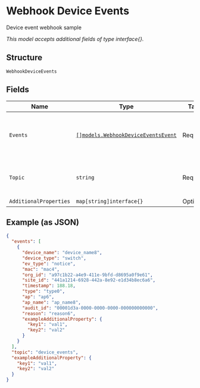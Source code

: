 
# Webhook Device Events

Device event webhook sample

*This model accepts additional fields of type interface{}.*

## Structure

`WebhookDeviceEvents`

## Fields

| Name | Type | Tags | Description |
|  --- | --- | --- | --- |
| `Events` | [`[]models.WebhookDeviceEventsEvent`](../../doc/models/webhook-device-events-event.md) | Required | List of events<br><br>**Constraints**: *Minimum Items*: `1`, *Unique Items Required* |
| `Topic` | `string` | Required | Topic subscribed to<br><br>**Default**: `"device_events"` |
| `AdditionalProperties` | `map[string]interface{}` | Optional | - |

## Example (as JSON)

```json
{
  "events": [
    {
      "device_name": "device_name8",
      "device_type": "switch",
      "ev_type": "notice",
      "mac": "mac4",
      "org_id": "a97c1b22-a4e9-411e-9bfd-d8695a0f9e61",
      "site_id": "441a1214-6928-442a-8e92-e1d34b8ec6a6",
      "timestamp": 188.18,
      "type": "type0",
      "ap": "ap6",
      "ap_name": "ap_name8",
      "audit_id": "00001d3a-0000-0000-0000-000000000000",
      "reason": "reason6",
      "exampleAdditionalProperty": {
        "key1": "val1",
        "key2": "val2"
      }
    }
  ],
  "topic": "device_events",
  "exampleAdditionalProperty": {
    "key1": "val1",
    "key2": "val2"
  }
}
```

